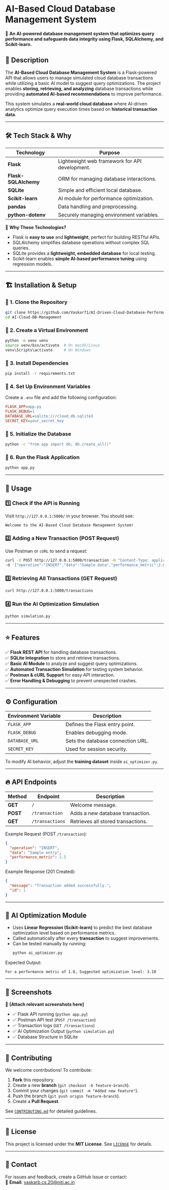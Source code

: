 # AI-Based Cloud Database Management System  
🚀 **An AI-powered database management system that optimizes query performance and safeguards data integrity using Flask, SQLAlchemy, and Scikit-learn.**

## 📖 Description  

The **AI-Based Cloud Database Management System** is a Flask-powered API that allows users to manage simulated cloud database transactions while utilizing a basic AI model to suggest query optimizations. The project enables **storing, retrieving, and analyzing** database transactions while providing **automated AI-based recommendations** to improve performance.  

This system simulates a **real-world cloud database** where AI-driven analytics optimize query execution times based on **historical transaction data**.

---

## 🛠 Tech Stack & Why  

| **Technology**       | **Purpose** |
|----------------------|-------------|
| **Flask**           | Lightweight web framework for API development. |
| **Flask-SQLAlchemy** | ORM for managing database interactions. |
| **SQLite**          | Simple and efficient local database. |
| **Scikit-learn**    | AI module for performance optimization. |
| **pandas**          | Data handling and preprocessing. |
| **python-dotenv**   | Securely managing environment variables. |

🔹 **Why These Technologies?**  
- Flask is **easy to use** and **lightweight**, perfect for building RESTful APIs.  
- SQLAlchemy simplifies database operations without complex SQL queries.  
- SQLite provides a **lightweight, embedded database** for local testing.  
- Scikit-learn enables **simple AI-based performance tuning** using regression models.  

---

## 🏗 Installation & Setup  

### 🔹 1. Clone the Repository  
```bash
git clone https://github.com/Vaskar71/AI-Driven-Cloud-Database-Performance-Optimizer.git
cd AI-Cloud-DB-Management
```

### 🔹 2. Create a Virtual Environment  
```bash
python -m venv venv
source venv/bin/activate  # On macOS/Linux
venv\Scripts\activate     # On Windows
```

### 🔹 3. Install Dependencies  
```bash
pip install -r requirements.txt
```

### 🔹 4. Set Up Environment Variables  
Create a `.env` file and add the following configuration:  
```ini
FLASK_APP=app.py
FLASK_DEBUG=1
DATABASE_URL=sqlite:///cloud_db.sqlite3
SECRET_KEY=your_secret_key
```

### 🔹 5. Initialize the Database  
```bash
python -c "from app import db; db.create_all()"
```

### 🔹 6. Run the Flask Application  
```bash
python app.py
```

---

## 🚀 Usage  

### 1️⃣ **Check if the API is Running**  
Visit `http://127.0.0.1:5000/` in your browser. You should see:  
```
Welcome to the AI-Based Cloud Database Management System!
```

### 2️⃣ **Adding a New Transaction (POST Request)**  
Use Postman or `cURL` to send a request:  
```bash
curl -X POST http://127.0.0.1:5000/transaction -H "Content-Type: application/json" \
-d '{"operation":"INSERT","data":"Sample data","performance_metric":2.0}'
```

### 3️⃣ **Retrieving All Transactions (GET Request)**  
```bash
curl http://127.0.0.1:5000/transactions
```

### 4️⃣ **Run the AI Optimization Simulation**  
```bash
python simulation.py
```

---

## ⭐ Features  

✅ **Flask REST API** for handling database transactions.  
✅ **SQLite Integration** to store and retrieve transactions.  
✅ **Basic AI Module** to analyze and suggest query optimizations.  
✅ **Automated Transaction Simulation** for testing system behavior.  
✅ **Postman & cURL Support** for easy API interaction.  
✅ **Error Handling & Debugging** to prevent unexpected crashes.  

---

## ⚙️ Configuration  

| **Environment Variable** | **Description** |
|-------------------------|-----------------|
| `FLASK_APP`             | Defines the Flask entry point. |
| `FLASK_DEBUG`           | Enables debugging mode. |
| `DATABASE_URL`          | Sets the database connection URL. |
| `SECRET_KEY`            | Used for session security. |

To modify AI behavior, adjust the **training dataset** inside `ai_optimizer.py`.  

---

## 🔥 API Endpoints  

| **Method** | **Endpoint**       | **Description** |
|------------|--------------------|----------------|
| **GET**    | `/`                | Welcome message. |
| **POST**   | `/transaction`      | Adds a new database transaction. |
| **GET**    | `/transactions`     | Retrieves all stored transactions. |

Example Request (POST `/transaction`):  
```json
{
  "operation": "INSERT",
  "data": "Sample entry",
  "performance_metric": 2.5
}
```

Example Response (201 Created):  
```json
{
  "message": "Transaction added successfully.",
  "id": 1
}
```

---

## 🤖 AI Optimization Module  

- Uses **Linear Regression (Scikit-learn)** to predict the best database optimization level based on performance metrics.  
- Called automatically after every **transaction** to suggest improvements.  
- Can be tested manually by running:  
  ```bash
  python ai_optimizer.py
  ```

Expected Output:  
```
For a performance metric of 1.8, Suggested optimization level: 3.10
```

---

## 📸 Screenshots  

📌 **[Attach relevant screenshots here]**  
- ✅ Flask API running (`python app.py`)  
- ✅ Postman API test (`POST /transaction`)  
- ✅ Transaction logs (`GET /transactions`)  
- ✅ AI Optimization Output (`python simulation.py`)  
- ✅ Database Structure in SQLite  

---

## 🤝 Contributing  

We welcome contributions! To contribute:  
1. **Fork** this repository.  
2. Create a new **branch** (`git checkout -b feature-branch`).  
3. Commit your changes (`git commit -m "Added new feature"`).  
4. Push the branch (`git push origin feature-branch`).  
5. Create a **Pull Request**.  

See [`CONTRIBUTING.md`](CONTRIBUTING.md) for detailed guidelines.  

---

## 📜 License  

This project is licensed under the **MIT License**. See [`LICENSE`](LICENSE) for details.  

---

## 📩 Contact  

For issues and feedback, create a GitHub Issue or contact:  
📧 **Email:** vaskarb.cs.20@nitj.ac.in  
 


